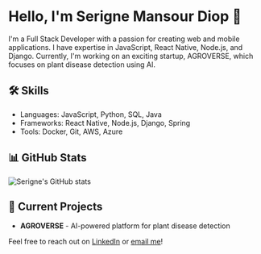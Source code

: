 # Hello, I'm Serigne Mansour Diop 👋

I'm a Full Stack Developer with a passion for creating web and mobile applications. I have expertise in JavaScript, React Native, Node.js, and Django. Currently, I'm working on an exciting startup, AGROVERSE, which focuses on plant disease detection using AI.

## 🛠️ Skills
- Languages: JavaScript, Python, SQL, Java
- Frameworks: React Native, Node.js, Django, Spring
- Tools: Docker, Git, AWS, Azure

## 📊 GitHub Stats
![Serigne's GitHub stats](https://github-readme-stats.vercel.app/api?username=orbit-it&show_icons=true&theme=radical)

## 🚀 Current Projects
- **AGROVERSE** - AI-powered platform for plant disease detection

Feel free to reach out on [LinkedIn](https://www.linkedin.com/in/serigne-mansour-diop-41a0491a7/) or [email me](mailto:mansourdiop0011@gmail.com)!


<!---
Orbit-it/Orbit-it is a ✨ special ✨ repository because its `README.md` (this file) appears on your GitHub profile.
You can click the Preview link to take a look at your changes.
--->
